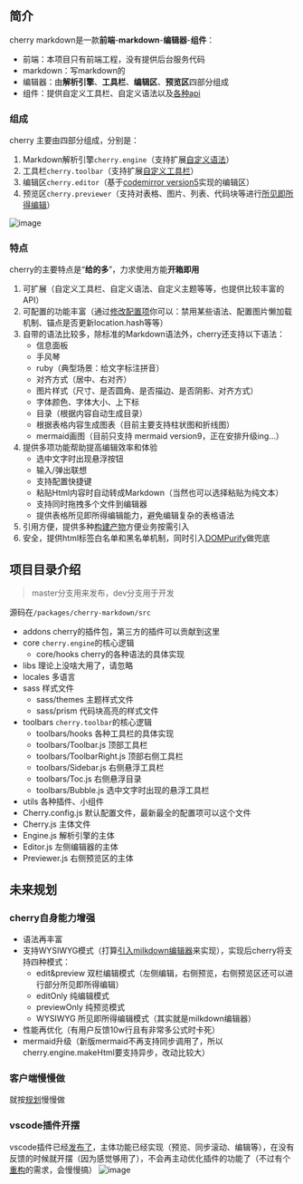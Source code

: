 ## 简介
cherry markdown是一款**前端**-**markdown**-**编辑器**-**组件**：
- 前端：本项目只有前端工程，没有提供后台服务代码
- markdown：写markdown的
- 编辑器：由**解析引擎**、**工具栏**、**编辑区**、**预览区**四部分组成
- 组件：提供自定义工具栏、自定义语法以及[各种api](https://tencent.github.io/cherry-markdown/examples/api.html)

### 组成
cherry 主要由四部分组成，分别是：
1. Markdown解析引擎`cherry.engine`（支持扩展[自定义语法](https://github.com/Tencent/cherry-markdown/wiki/%E8%87%AA%E5%AE%9A%E4%B9%89%E8%AF%AD%E6%B3%95)）
2. 工具栏`cherry.toolbar`（支持扩展[自定义工具栏](https://github.com/Tencent/cherry-markdown/wiki/%E8%B0%83%E6%95%B4%E5%B7%A5%E5%85%B7%E6%A0%8F)）
3. 编辑区`cherry.editor`（基于[codemirror version5](https://codemirror.net/5/)实现的编辑区）
4. 预览区`cherry.previewer`（支持对表格、图片、列表、代码块等进行[所见即所得编辑](https://github.com/Tencent/cherry-markdown/wiki/%E7%89%B9%E6%80%A7%E5%B1%95%E7%A4%BA-features)）

![image](https://github.com/user-attachments/assets/2a16d7fc-c757-4094-9be9-26c2a2e52b2f)

### 特点
cherry的主要特点是“**给的多**”，力求使用方能**开箱即用**
1. 可扩展（自定义工具栏、自定义语法、自定义主题等等，也提供比较丰富的API）
2. 可配置的功能丰富（通过[修改配置项](https://github.com/Tencent/cherry-markdown/wiki/%E9%85%8D%E7%BD%AE%E9%A1%B9%E5%85%A8%E8%A7%A3)你可以：禁用某些语法、配置图片懒加载机制、锚点是否更新location.hash等等）
3. 自带的语法比较多，除标准的Markdown语法外，cherry还支持以下语法：
    - 信息面板
    - 手风琴
    - ruby（典型场景：给文字标注拼音）
    - 对齐方式（居中、右对齐）
    - 图片样式（尺寸、是否圆角、是否描边、是否阴影、对齐方式）
    - 字体颜色、字体大小、上下标
    - 目录（根据内容自动生成目录）
    - 根据表格内容生成图表（目前主要支持柱状图和折线图）
    - mermaid画图（目前只支持 mermaid version9，正在安排升级ing...）
4. 提供多项功能帮助提高编辑效率和体验
    - 选中文字时出现悬浮按钮
    - 输入/弹出联想
    - 支持配置快捷键
    - 粘贴Html内容时自动转成Markdown（当然也可以选择粘贴为纯文本）
    - 支持同时拖拽多个文件到编辑器
    - 提供表格所见即所得编辑能力，避免编辑复杂的表格语法
5. 引用方便，提供多种[构建产物](https://github.com/Tencent/cherry-markdown/wiki/%E6%9E%84%E5%BB%BA%E4%BA%A7%E7%89%A9%E4%BB%8B%E7%BB%8D)方便业务按需引入
6. 安全，提供html标签白名单和黑名单机制，同时引入[DOMPurify](https://github.com/cure53/DOMPurify)做兜底

## 项目目录介绍
> master分支用来发布，dev分支用于开发

源码在`/packages/cherry-markdown/src`
- addons cherry的插件包，第三方的插件可以贡献到这里
- core `cherry.engine`的核心逻辑
    - core/hooks cherry的各种语法的具体实现
- libs 理论上没啥大用了，请忽略
- locales 多语言
- sass 样式文件
    - sass/themes 主题样式文件
    - sass/prism 代码块高亮的样式文件
- toolbars `cherry.toolbar`的核心逻辑
    - toolbars/hooks 各种工具栏的具体实现
    - toolbars/Toolbar.js 顶部工具栏
    - toolbars/ToolbarRight.js 顶部右侧工具栏
    - toolbars/Sidebar.js 右侧悬浮工具栏
    - toolbars/Toc.js 右侧悬浮目录
    - toolbars/Bubble.js 选中文字时出现的悬浮工具栏
- utils 各种插件、小组件
- Cherry.config.js 默认配置文件，最新最全的配置项可以这个文件
- Cherry.js 主体文件
- Engine.js 解析引擎的主体
- Editor.js 左侧编辑器的主体
- Previewer.js 右侧预览区的主体

## 未来规划
### cherry自身能力增强
- 语法再丰富
- 支持WYSIWYG模式（打算[引入milkdown编辑器](https://github.com/Tencent/cherry-markdown/issues/1053)来实现），实现后cherry将支持四种模式：
    - edit&preview 双栏编辑模式（左侧编辑，右侧预览，右侧预览区还可以进行部分所见即所得编辑）
    - editOnly 纯编辑模式
    - previewOnly 纯预览模式
    - WYSIWYG 所见即所得编辑模式（其实就是milkdown编辑器）
- 性能再优化（有用户反馈10w行且有非常多公式时卡死）
- mermaid升级（新版mermaid不再支持同步调用了，所以cherry.engine.makeHtml要支持异步，改动比较大）

### 客户端慢慢做
就按[规划](https://github.com/Tencent/cherry-markdown/issues/970)慢慢做

### vscode插件开摆
vscode插件已经[发布了](https://github.com/Tencent/cherry-markdown/issues/392)，主体功能已经实现（预览、同步滚动、编辑等），在没有反馈的时候就开摆（因为感觉够用了），不会再主动优化插件的功能了（不过有个[重构](https://github.com/Tencent/cherry-markdown/issues/1029)的需求，会慢慢搞）
![image](https://github.com/user-attachments/assets/c8e2bf05-662d-4534-88ba-3a77eb73d528)





